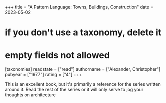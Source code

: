 +++
title = "A Pattern Language: Towns, Buildings, Construction"
date = 2023-05-02
# if you don't use a taxonomy, delete it
# empty fields not allowed
[taxonomies]
  readstate = ["read"]
  authorname = ["Alexander, Christopher"]
  pubyear = ["1977"]
  rating = ["4"]
+++

This is an excellent book, but it's primarily a reference for the series written around it. Read the rest of the series or it will only serve to jog your thoughts on architecture&nbsp;